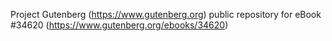 Project Gutenberg (https://www.gutenberg.org) public repository for eBook #34620 (https://www.gutenberg.org/ebooks/34620)
